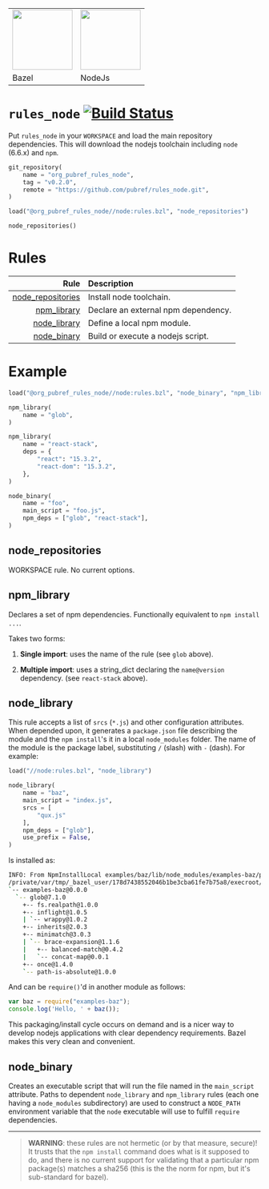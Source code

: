 <table><tr>
<td><img src="https://github.com/pubref/rules_protobuf/blob/master/images/bazel.png" width="120"/></td>
<td><img src="https://node-os.com/images/nodejs.png" width="120"/></td>
</tr><tr>
<td>Bazel</td>
<td>NodeJs</td>
</tr></table>

# `rules_node` [![Build Status](https://travis-ci.org/pubref/rules_node.svg?branch=master)](https://travis-ci.org/pubref/rules_node)

Put `rules_node` in your `WORKSPACE` and load the main repository
dependencies.  This will download the nodejs toolchain including
`node` (6.6.x) and `npm`.

```python
git_repository(
    name = "org_pubref_rules_node",
    tag = "v0.2.0",
    remote = "https://github.com/pubref/rules_node.git",
)

load("@org_pubref_rules_node//node:rules.bzl", "node_repositories")

node_repositories()
```

# Rules

| Rule | Description |
| ---: | :---------- |
| [node_repositories](#node_repositories) | Install node toolchain. |
| [npm_library](#npm_library) | Declare an external npm dependency. |
| [node_library](#node_library) | Define a local npm module. |
| [node_binary](#node_binary) | Build or execute a nodejs script. |

# Example

```python
load("@org_pubref_rules_node//node:rules.bzl", "node_binary", "npm_library")

npm_library(
    name = "glob",
)

npm_library(
    name = "react-stack",
    deps = {
        "react": "15.3.2",
        "react-dom": "15.3.2",
    },
)

node_binary(
    name = "foo",
    main_script = "foo.js",
    npm_deps = ["glob", "react-stack"],
)
```

## node_repositories

WORKSPACE rule.  No current options.

## npm_library

Declares a set of npm dependencies.  Functionally equivalent to `npm
install ...`.

Takes two forms:

1. **Single import**: uses the name of the rule (see `glob` above).

1. **Multiple import**: uses a string_dict declaring the
   `name@version` dependency. (see `react-stack` above).

## node_library

This rule accepts a list of `srcs` (`*.js`) and other configuration
attributes. When depended upon, it generates a `package.json` file
describing the module and the `npm install`'s it in a local
`node_modules` folder.  The name of the module is the package label,
substituting `/` (slash) with `-` (dash). For example:

```python
load("//node:rules.bzl", "node_library")

node_library(
    name = "baz",
    main_script = "index.js",
    srcs = [
        "qux.js"
    ],
    npm_deps = ["glob"],
    use_prefix = False,
)
```

Is installed as:

```sh
INFO: From NpmInstallLocal examples/baz/lib/node_modules/examples-baz/package.json:
/private/var/tmp/_bazel_user/178d7438552046b1be3cba61fe7b75a8/execroot/rules_node/bazel-out/local-fastbuild/bin/examples/baz/lib
`-- examples-baz@0.0.0
  `-- glob@7.1.0
    +-- fs.realpath@1.0.0
    +-- inflight@1.0.5
    | `-- wrappy@1.0.2
    +-- inherits@2.0.3
    +-- minimatch@3.0.3
    | `-- brace-expansion@1.1.6
    |   +-- balanced-match@0.4.2
    |   `-- concat-map@0.0.1
    +-- once@1.4.0
    `-- path-is-absolute@1.0.0
```

And can be `require()`'d in another module as follows:

```js
var baz = require("examples-baz");
console.log('Hello, ' + baz());
```

This packaging/install cycle occurs on demand and is a nicer way to
develop nodejs applications with clear dependency requirements.  Bazel
makes this very clean and convenient.

## node_binary

Creates an executable script that will run the file named in the
`main_script` attribute.  Paths to dependent `node_library` and
`npm_library` rules (each one having a `node_modules` subdirectory)
are used to construct a `NODE_PATH` environment variable that the
`node` executable will use to fulfill `require` dependencies.

---

> **WARNING**: these rules are not hermetic (or by that measure,
> secure)!  It trusts that the `npm install` command does what is it
> supposed to do, and there is no current support for validating that
> a particular npm package(s) matches a sha256 (this is the the norm
> for npm, but it's sub-standard for bazel).
